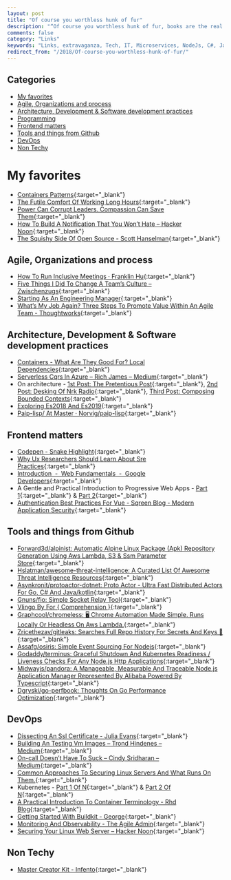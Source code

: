 ```yaml
---
layout: post
title: "Of course you worthless hunk of fur"
description: "“Of course you worthless hunk of fur, books are the real treasures of the world.” ― Skeletor"
comments: false
category: "Links"
keywords: "Links, extravaganza, Tech, IT, Microservices, NodeJs, C#, Javascript, Solution architecture"
redirect_from: "/2018/Of-course-you-worthless-hunk-of-fur/"
---
```


## Categories ##
* [My favorites](#favorites)
* [Agile, Organizations and process](#agile)
* [Architecture, Development & Software development practices](#development)
* [Programming](#net)
* [Frontend matters](#web)
* [Tools and things from Github](#tools)
* [DevOps](#devops)
* [Non Techy](#notechhere)

# My favorites<a name="favorites"></a> #
* [Containers Patterns](https://l0rd.github.io/containerspatterns/#1){:target="_blank"}
* [The Futile Comfort Of Working Long Hours](https://codewithoutrules.com/2018/02/11/working-long-hours/){:target="_blank"}
* [Power Can Corrupt Leaders. Compassion Can Save Them](https://hbr.org/2018/02/power-can-corrupt-leaders-compassion-can-save-them){:target="_blank"}
* [How To Build A Notification That You Won’t Hate – Hacker Noon](https://hackernoon.com/how-to-build-a-notification-that-you-wont-hate-62bfaec722f1){:target="_blank"}
* [The Squishy Side Of Open Source - Scott Hanselman](https://www.hanselman.com/blog/TheSquishySideOfOpenSource.aspx){:target="_blank"}

## Agile, Organizations and process<a name="agile"></a> ##
* [How To Run Inclusive Meetings · Franklin Hu](https://thisisfranklin.com/2018/02/22/how-to-run-inclusive-meetings.html){:target="_blank"}
* [Five Things I Did To Change A Team’s Culture – Zwischenzugs](https://zwischenzugs.com/2018/02/24/5-things-i-did-to-change-a-teams-culture/){:target="_blank"}
* [Starting As An Engineering Manager](https://blog.cloudflare.com/starting-as-an-engineering-manager/){:target="_blank"}
* [What’s My Job Again? Three Steps To Promote Value Within An Agile Team - Thoughtworks](https://www.thoughtworks.com/insights/blog/what-s-my-job-again-three-steps-promote-value-within-agile-team){:target="_blank"}

## Architecture, Development & Software development practices <a name="development"></a> ##
* [Containers - What Are They Good For? Local Dependencies](https://jimmybogard.com/containers-what-are-they-good-for-local-dependencies/){:target="_blank"}
* [Serverless Cqrs In Azure – Rich James – Medium](https://medium.com/@richard.j.gobbett/serverless-cqrs-in-azure-p1-e0f2c423f071?__s=rz6syqwso5amykgnmqva){:target="_blank"}
* On architecture - [1st Post: The Pretentious Post](https://nrkbeta.no/2017/09/05/on-architecture-1st-post-the-pretentious-post/){:target="_blank"}, [2nd Post: Desking Of Nrk Radio](https://nrkbeta.no/2017/09/05/on-architecture-2nd-post-desking-of-nrk-radio/){:target="_blank"}, [Third Post: Composing Bounded Contexts](https://nrkbeta.no/2018/02/08/on-architecture-third-post-composing-bounded-contexts/){:target="_blank"}
*  [Exploring Es2018 And Es2019](http://exploringjs.com/es2018-es2019/toc.html){:target="_blank"}
*  [Paip-lisp/ At Master · Norvig/paip-lisp](https://github.com/norvig/paip-lisp?files=1){:target="_blank"}

## Frontend matters <a name="web"></a> ##
* [Codepen - Snake Highlight](https://codepen.io/ainalem/full/EQXjOR/){:target="_blank"}
* [Why Ux Researchers Should Learn About Sre Practices](https://medium.com/@aHev/why-ux-researchers-should-learn-sre-practices-a2b213e69a8a){:target="_blank"}
* [Introduction  -  Web Fundamentals  -  Google Developers](https://developers.google.com/web/fundamentals/performance/webpack/){:target="_blank"}
* A Gentle and Practical Introduction to Progressive Web Apps - [Part 1](https://www.telerik.com/blogs/a-gentle-and-practical-introduction-to-progressive-web-apps){:target="_blank"} & [Part 2](https://www.telerik.com/blogs/gentle-and-practical-introduction-to-progressive-web-apps-part-2){:target="_blank"}
* [Authentication Best Practices For Vue - Sqreen Blog - Modern Application Security](https://blog.sqreen.io/authentication-best-practices-vue/){:target="_blank"}


## Tools and things from Github <a name="tools"></a> ##
* [Forward3d/alpinist: Automatic Alpine Linux Package (Apk) Repository Generation Using Aws Lambda, S3 & Ssm Parameter Store](https://github.com/forward3d/alpinist){:target="_blank"}
* [Hslatman/awesome-threat-intelligence: A Curated List Of Awesome Threat Intelligence Resources](https://github.com/hslatman/awesome-threat-intelligence){:target="_blank"}
* [Asynkronit/protoactor-dotnet: Proto Actor - Ultra Fast Distributed Actors For Go, C# And Java/kotlin](https://github.com/AsynkronIT/protoactor-dotnet){:target="_blank"}
* [Gnuns/fio: Simple Socket Relay Tool](https://github.com/gnuns/fio){:target="_blank"}
* [Vlingo By For { Comprehension }](https://github.com/vlingo){:target="_blank"}
* [Graphcool/chromeless: 🖥 Chrome Automation Made Simple. Runs Locally Or Headless On Aws Lambda.](https://github.com/graphcool/chromeless){:target="_blank"}
* [Zricethezav/gitleaks: Searches Full Repo History For Secrets And Keys 🔑](https://github.com/zricethezav/gitleaks){:target="_blank"}
* [Assafg/osiris: Simple Event Sourcing For Nodejs](https://github.com/assafg/osiris){:target="_blank"}
* [Godaddy/terminus: Graceful Shutdown And Kubernetes Readiness / Liveness Checks For Any Node.js Http Applications](https://github.com/godaddy/terminus){:target="_blank"}
* [Midwayjs/pandora: A Manageable, Measurable And Traceable Node.js Application Manager Represented By Alibaba Powered By Typescript](https://github.com/midwayjs/pandora){:target="_blank"}
* [Dgryski/go-perfbook: Thoughts On Go Performance Optimization](https://github.com/dgryski/go-perfbook){:target="_blank"}

## DevOps<a name="devops"></a> ##
* [Dissecting An Ssl Certificate - Julia Evans](https://jvns.ca/blog/2017/01/31/whats-tls/){:target="_blank"}
* [Building An Testing Vm Images – Trond Hindenes – Medium](https://medium.com/@trondhindenes/building-an-testing-vm-images-403d68b5eacf){:target="_blank"}
* [On-call Doesn’t Have To Suck – Cindy Sridharan – Medium](https://medium.com/@copyconstruct/on-call-b0bd8c5ea4e0){:target="_blank"}
* [Common Approaches To Securing Linux Servers And What Runs On Them.](https://medium.com/@ageis/common-approaches-to-securing-linux-servers-and-what-runs-on-them-dadcacc5388b){:target="_blank"}
* Kubernetes - [Part 1 Of N](https://sachabarbs.wordpress.com/2018/01/31/kubernetes-installing-minikube-part-1-of-n/){:target="_blank"} & [Part 2 Of N](https://sachabarbs.wordpress.com/2018/02/19/kubernetes-part-2-of-n-creating-our-first-pod/){:target="_blank"}
* [A Practical Introduction To Container Terminology - Rhd Blog](https://developers.redhat.com/blog/2018/02/22/container-terminology-practical-introduction/){:target="_blank"}
* [Getting Started With Buildkit - George](https://george.macro.re/posts/getting-started-with-buildkit/){:target="_blank"}
* [Monitoring And Observability - The Agile Admin](https://theagileadmin.com/2018/02/16/monitoring-and-observability/){:target="_blank"}
* [Securing Your Linux Web Server – Hacker Noon](https://hackernoon.com/securing-your-linux-web-server-2be683c223eb){:target="_blank"}

## Non Techy<a name="notechere"></a> ##
* [Master Creator Kit - Infento](https://www.infentorides.com/product/master-creator-kit/){:target="_blank"}
